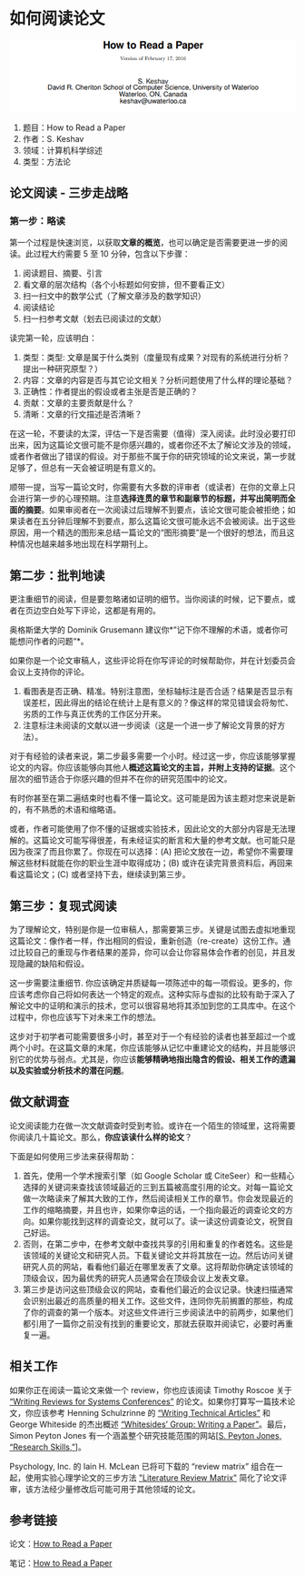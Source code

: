 # 如何阅读论文

![how-to-read-a-paper_49ad5463-fdb2-49a3-80b0-2b406ed54288](../static/images/how-to-read-a-paper_49ad5463-fdb2-49a3-80b0-2b406ed54288.png)

1. 题目：How to Read a Paper
2. 作者：S. Keshav
3. 领域：计算机科学综述
4. 类型：方法论

## 论文阅读 - 三步走战略

### 第一步：略读

第一个过程是快速浏览，以获取**文章的概览**，也可以确定是否需要更进一步的阅读。此过程大约需要 5 至 10 分钟，包含以下步骤：

1. 阅读题目、摘要、引言
2. 看文章的层次结构（各个小标题如何安排，但不要看正文）
3. 扫一扫文中的数学公式（了解文章涉及的数学知识）
4. 阅读结论
5. 扫一扫参考文献（划去已阅读过的文献）

读完第一轮，应该明白：

1. 类型：类型: 文章是属于什么类别（度量现有成果？对现有的系统进行分析？提出一种研究原型？）
2. 内容：文章的内容是否与其它论文相关？分析问题使用了什么样的理论基础？
3. 正确性：作者提出的假设或者主张是否是正确的？
4. 贡献：文章的主要贡献是什么？
5. 清晰：文章的行文描述是否清晰？

在这一轮，不要读的太深，评估一下是否需要（值得）深入阅读。此时没必要打印出来，因为这篇论文很可能不是你感兴趣的，或者你还不太了解论文涉及的领域，或者作者做出了错误的假设。对于那些不属于你的研究领域的论文来说，第一步就足够了，但总有一天会被证明是有意义的。

顺带一提，当写一篇论文时，你需要有大多数的评审者（或读者）在你的文章上只会进行第一步的心理预期。注意**选择连贯的章节和副章节的标题，并写出简明而全面的摘要**。如果审阅者在一次阅读过后理解不到要点，该论文很可能会被拒绝；如果读者在五分钟后理解不到要点，那么这篇论文很可能永远不会被阅读。出于这些原因，用一个精选的图形来总结一篇论文的“图形摘要”是一个很好的想法，而且这种情况也越来越多地出现在科学期刊上。

## 第二步：批判地读

更注重细节的阅读，但是要忽略诸如证明的细节。当你阅读的时候，记下要点，或者在页边空白处写下评论，这都是有用的。

奥格斯堡大学的 Dominik Grusemann 建议你*”记下你不理解的术语，或者你可能想问作者的问题“*。

如果你是一个论文审稿人，这些评论将在你写评论的时候帮助你，并在计划委员会会议上支持你的评论。

1. 看图表是否正确、精准。特别注意图，坐标轴标注是否合适？结果是否显示有误差栏，因此得出的结论在统计上是有意义的？像这样的常见错误会将匆忙、劣质的工作与真正优秀的工作区分开来。
2. 注意标注未阅读的文献以进一步阅读（这是一个进一步了解论文背景的好方法）。

对于有经验的读者来说，第二步最多需要一个小时。经过这一步，你应该能够掌握论文的内容。你应该能够向其他人**概述这篇论文的主旨，并附上支持的证据**。这个层次的细节适合于你感兴趣的但并不在你的研究范围中的论文。

有时你甚至在第二遍结束时也看不懂一篇论文。这可能是因为该主题对您来说是新的，有不熟悉的术语和缩略语。

或者，作者可能使用了你不懂的证据或实验技术，因此论文的大部分内容是无法理解的。这篇论文可能写得很差，有未经证实的断言和大量的参考文献。也可能只是因为夜深了而且你累了。你现在可以选择：(A) 把论文放在一边，希望你不需要理解这些材料就能在你的职业生涯中取得成功；(B) 或许在读完背景资料后，再回来看这篇论文；(C) 或者坚持下去，继续读到第三步。

## 第三步：复现式阅读

为了理解论文，特别是你是一位审稿人，那需要第三步。关键是试图去虚拟地重现这篇论文：像作者一样，作出相同的假设，重新创造（re-create）这份工作。通过比较自己的重现与作者结果的差异，你可以会让你容易体会作者的创见，并且发现隐藏的缺陷和假设。

这一步需要注重细节. 你应该确定并质疑每一项陈述中的每一项假设。更多的，你应该考虑你自己将如何表达一个特定的观点。这种实际与虚拟的比较有助于深入了解论文中的证明和演示的技术，您可以很容易地将其添加到您的工具库中。在这个过程中，你也应该写下对未来工作的想法。

这步对于初学者可能需要很多小时，甚至对于一个有经验的读者也甚至超过一个或两个小时。在这篇文章的末尾，你应该能够从记忆中重建论文的结构，并且能够识别它的优势与弱点。尤其是，你应该**能够精确地指出隐含的假设、相关工作的遗漏以及实验或分析技术的潜在问题**。

## 做文献调查

论文阅读能力在做一次文献调查时受到考验。或许在一个陌生的领域里，这将需要你阅读几十篇论文。那么，**你应该读什么样的论文**？

下面是如何使用三步法来获得帮助：

1. 首先，使用一个学术搜索引擎（如 Google Scholar 或 CiteSeer）和一些精心选择的关键词来查找该领域最近的三到五篇被高度引用的论文。对每一篇论文做一次略读来了解其大致的工作，然后阅读相关工作的章节。你会发现最近的工作的缩略摘要，并且也许，如果你幸运的话，一个指向最近的调查论文的方向。如果你能找到这样的调查论文，就可以了。读一读这份调查论文，祝贺自己好运。
2. 否则，在第二步中，在参考文献中查找共享的引用和重复的作者姓名。这些是该领域的关键论文和研究人员。下载关键论文并将其放在一边。然后访问关键研究人员的网站，看看他们最近在哪里发表了文章。这将帮助你确定该领域的顶级会议，因为最优秀的研究人员通常会在顶级会议上发表文章。
3. 第三步是访问这些顶级会议的网站，查看他们最近的会议记录。快速扫描通常会识别出最近的高质量的相关工作。这些文件，连同你先前搁置的那些，构成了你的调查的第一个版本。对这些文件进行三步阅读法中的前两步，如果他们都引用了一篇你之前没有找到的重要论文，那就去获取并阅读它，必要时再重复一遍。

## 相关工作

如果你正在阅读一篇论文来做一个 review，你也应该阅读 Timothy Roscoe 关于 [“Writing Reviews for Systems Conferences”](http://people.inf.ethz.ch/troscoe/pubs/review-writing.pdf) 的论文。如果你打算写一篇技术论文，你应该参考 Henning Schulzrinne 的 [“Writing Technical Articles”](<http://www.cs.columbia.edu/~hgs/etc/writing-style.html>) 和 George Whiteside 的杰出概述 [“Whitesides’ Group: Writing a Paper”](<https://onlinelibrary.wiley.com/doi/pdf/10.1002/adma.200400767>)。最后，Simon Peyton Jones 有一个涵盖整个研究技能范围的网站[[S. Peyton Jones, “Research Skills,”](http://research.microsoft.com/enus/um/people/simonpj/papers/giving-a-talk/giving-atalk.htm)]。

Psychology, Inc. 的 Iain H. McLean 已将可下载的 “review matrix” 组合在一起，使用实验心理学论文的三步方法 ["Literature Review Matrix"]() 简化了论文评审，该方法经少量修改后可能可用于其他领域的论文。

## 参考链接

论文：[How to Read a Paper](<https://blizzard.cs.uwaterloo.ca/keshav/home/Papers/data/07/paper-reading.pdf>) 

笔记：[How to Read a Paper](<https://www.yuque.com/lart/papers/aaggoz>) 